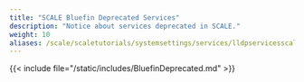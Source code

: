 ```yaml
---
title: "SCALE Bluefin Deprecated Services"
description: "Notice about services deprecated in SCALE."
weight: 10
aliases: /scale/scaletutorials/systemsettings/services/lldpservicesscale/
---
```


{{< include file="/static/includes/BluefinDeprecated.md" >}}
